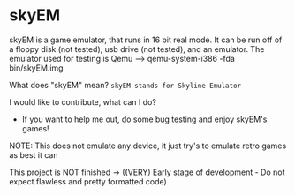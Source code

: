 # skyEM
skyEM is a game emulator, that runs in 16 bit real mode.
It can be run off of a floppy disk (not tested), usb drive (not tested), and an emulator.
The emulator used for testing is Qemu --> qemu-system-i386 -fda bin/skyEM.img


What does "skyEM" mean?
  `skyEM stands for Skyline Emulator`

I would like to contribute, what can I do?
  - If you want to help me out, do some bug testing and enjoy skyEM's games!

NOTE: This does not emulate any device, it just try's to emulate retro games as best it can

This project is NOT finished -> ((VERY) Early stage of development - Do not expect flawless and pretty formatted code)
